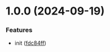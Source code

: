 # 1.0.0 (2024-09-19)


### Features

* init ([fdc84ff](https://github.com/hemengke1997/postcss-config-preset/commit/fdc84ffd93d021adb1ed3b45d9e61ceb6f93581a))



